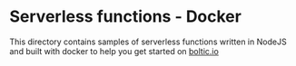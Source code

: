 # Serverless functions - Docker

This directory contains samples of serverless functions written in NodeJS and built with docker to help you get started on [boltic.io](https://www/boltic.io)
